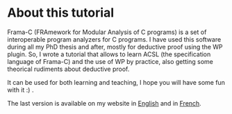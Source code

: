 # About this tutorial

Frama-C (FRAmework for Modular Analysis of C programs) is a set of interoperable program analyzers for C programs. I have used this software during all my PhD thesis and after, mostly for deductive proof using the WP plugin. So, I wrote a tutorial that allows to learn ACSL (the specification language of Frama-C) and the use of WP by practice, also getting some theorical rudiments about deductive proof.

It can be used for both learning and teaching, I hope you will have some fun with it :) .

The last version is available on my website in [English](https://allan-blanchard.fr/publis/frama-c-wp-tutorial-en.pdf) and in [French](https://allan-blanchard.fr/publis/frama-c-wp-tutoriel-fr.pdf).